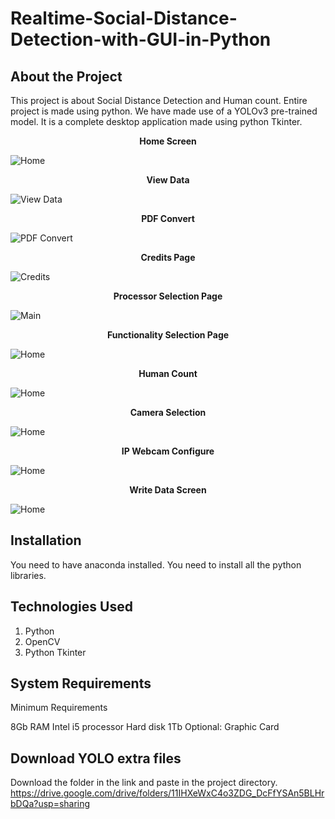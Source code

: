 # Realtime-Social-Distance-Detection-with-GUI-in-Python

## About the Project

This project is about Social Distance Detection and Human count. Entire project is made using python. We have made use of a YOLOv3 pre-trained model. It is a complete desktop application made using python Tkinter.


<p align="center">
    <b>Home Screen</b>
</p>

<img src="SS/1.png" alt="Home">


<p align="center">
    <b>View Data</b>
</p>

<img src="SS/2.png" alt="View Data">


<p align="center">
    <b>PDF Convert</b>
</p>

<img src="SS/3.png" alt="PDF Convert">


<p align="center">
    <b>Credits Page</b>
</p>

<img src="SS/4.png" alt="Credits">


<p align="center">
    <b>Processor Selection Page</b>
</p>

<img src="SS/5.png" alt="Main">


<p align="center">
    <b>Functionality Selection Page</b>
</p>

<img src="SS/6.png" alt="Home">


<p align="center">
    <b>Human Count</b>
</p>

<img src="SS/7.png" alt="Home">


<p align="center">
    <b>Camera Selection</b>
</p>

<img src="SS/8.png" alt="Home">


<p align="center">
    <b>IP Webcam Configure</b>
</p>

<img src="SS/9.png" alt="Home">


<p align="center">
    <b>Write Data Screen</b>
</p>

<img src="SS/10.png" alt="Home">


## Installation

You need to have anaconda installed.
You need to install all the python libraries.

## Technologies Used

1. Python
2. OpenCV
3. Python Tkinter

## System Requirements

Minimum Requirements

8Gb RAM
Intel i5 processor
Hard disk 1Tb 
Optional: Graphic Card 

## Download YOLO extra files

Download the folder in the link and paste in the project directory.
https://drive.google.com/drive/folders/11IHXeWxC4o3ZDG_DcFfYSAn5BLHrbDQa?usp=sharing
